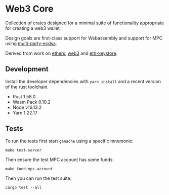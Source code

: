 # Web3 Core

Collection of crates designed for a minimal suite of functionality appropriate for creating a web3 wallet.

Design goals are first-class support for Webassembly and support for MPC using [multi-party-ecdsa][].

Derived from work on [ethers][], [web3][] and [eth-keystore][].

## Development

Install the developer dependencies with `yarn install` and a recent version of the rust toolchain.

* Rust 1.58.0
* Wasm Pack 0.10.2
* Node v16.13.2
* Yarn 1.22.17

## Tests

To run the tests first start `ganache` using a specific mnemonic:

```
make test-server
```

Then ensure the test MPC account has some funds:

```
make fund-mpc-account
```

Then you can run the test suite:

```
cargo test --all
```

[ethers]: https://github.com/gakonst/ethers-rs
[web3]: https://github.com/tomusdrw/rust-web3
[eth-keystore]: https://github.com/roynalnaruto/eth-keystore-rs
[multi-party-ecdsa]: https://github.com/ZenGo-X/multi-party-ecdsa
